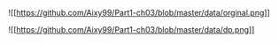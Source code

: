 ![[https://github.com/Aixy99/Part1-ch03/blob/master/data/orginal.png]]


![[https://github.com/Aixy99/Part1-ch03/blob/master/data/dp.png]]
